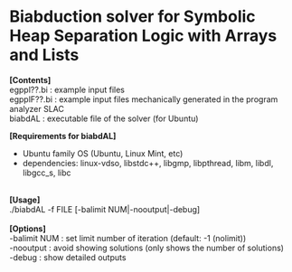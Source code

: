 # Biabduction solver for Symbolic Heap Separation Logic with Arrays and Lists

<b>[Contents]</b><br>
egppl??.bi        : example input files<br>
egpplF??.bi       : example input files mechanically generated in the program analyzer SLAC<br>
biabdAL           : executable file of the solver (for Ubuntu)<br>

<b>[Requirements for biabdAL]</b><br>
- Ubuntu family OS (Ubuntu, Linux Mint, etc)<br>
- dependencies: linux-vdso, libstdc++, libgmp, libpthread, libm, libdl, libgcc_s, libc<br>
<br>
<b>[Usage]</b><br>
./biabdAL -f FILE [-balimit NUM|-nooutput|-debug]<br>
<br>
<b>[Options]</b><br>
  -balimit NUM  : set limit number of iteration (default: -1 (nolimit))<br>
  -nooutput     : avoid showing solutions (only shows the number of solutions)<br>
  -debug          : show detailed outputs<br>
  


